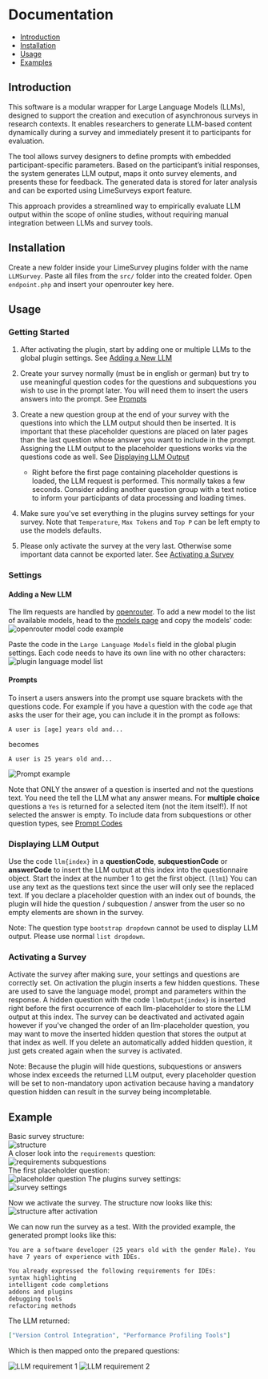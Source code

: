 # Documentation

- [Introduction](#introduction)
- [Installation](#installation)
- [Usage](#usage)
- [Examples](#examples)

## Introduction

This software is a modular wrapper for Large Language Models (LLMs), designed to support the creation and execution of asynchronous surveys in research contexts. It enables researchers to generate LLM-based content dynamically during a survey and immediately present it to participants for evaluation.

The tool allows survey designers to define prompts with embedded participant-specific parameters. Based on the participant’s initial responses, the system generates LLM output, maps it onto survey elements, and presents these for feedback. The generated data is stored for later analysis and can be exported using LimeSurveys export feature.

This approach provides a streamlined way to empirically evaluate LLM output within the scope of online studies, without requiring manual integration between LLMs and survey tools.

## Installation

Create a new folder inside your LimeSurvey plugins folder with the name `LLMSurvey`.
Paste all files from the `src/` folder into the created folder.
Open `endpoint.php` and insert your openrouter key here.

## Usage

### Getting Started

1. After activating the plugin, start by adding one or multiple LLMs to the global plugin settings. See [Adding a New LLM](#adding-a-new-llm)

2. Create your survey normally (must be in english or german) but try to use meaningful question codes for the questions and subquestions you wish to use in the prompt later. You will need them to insert the users answers into the prompt. See [Prompts](#prompts)

3. Create a new question group at the end of your survey with the questions into which the LLM output should then be inserted. It is important that these placeholder questions are placed on later pages than the last question whose answer you want to include in the prompt. Assigning the LLM output to the placeholder questions works via the questions code as well. See [Displaying LLM Output](#displaying-llm-output)

   - Right before the first page containing placeholder questions is loaded, the LLM request is performed. This normally takes a few seconds. Consider adding another question group with a text notice to inform your participants of data processing and loading times.

4. Make sure you've set everything in the plugins survey settings for your survey. Note that `Temperature`, `Max Tokens` and `Top P` can be left empty to use the models defaults.

5. Please only activate the survey at the very last. Otherwise some important data cannot be exported later. See [Activating a Survey](#activating-a-survey)

### Settings

#### Adding a New LLM

The llm requests are handled by [openrouter](https://openrouter.ai/). To add a new model to the list of available models, head to the [models page](https://openrouter.ai/models) and copy the models' code:<br>
![openrouter model code example](images/openrouter-model-code.png)

Paste the code in the `Large Language Models` field in the global plugin settings. Each code needs to have its own line with no other characters:<br>
![plugin language model list](images/plugin-model-list.png)

#### Prompts

To insert a users answers into the prompt use square brackets with the questions code.
For example if you have a question with the code `age` that asks the user for their age, you can include it in the prompt as follows:

```
A user is [age] years old and...
```

becomes

```
A user is 25 years old and...
```

![Prompt example](images/prompt-example.png)

Note that ONLY the answer of a question is inserted and not the questions text. You need the tell the LLM what any answer means.
For **multiple choice** questions a `Yes` is returned for a selected item (not the item itself!). If not selected the answer is empty.
To include data from subquestions or other question types, see [Prompt Codes](prompt-codes.md)

### Displaying LLM Output

Use the code `llm{index}` in a **questionCode**, **subquestionCode** or **answerCode** to insert the LLM output at this index into the questionnaire object.
Start the index at the number 1 to get the first object. (`llm1`)
You can use any text as the questions text since the user will only see the replaced text.
If you declare a placeholder question with an index out of bounds, the plugin will hide the question / subquestion / answer from the user so no empty elements are shown in the survey.

Note: The question type `bootstrap dropdown` cannot be used to display LLM output. Please use normal `list dropdown`.

### Activating a Survey

Activate the survey after making sure, your settings and questions are correctly set.
On activation the plugin inserts a few hidden questions. These are used to save the language model, prompt and parameters within the response.
A hidden question with the code `llmOutput{index}` is inserted right before the first occurrence of each llm-placeholder to store the LLM output at this index.
The survey can be deactivated and activated again however if you've changed the order of an llm-placeholder question, you may want to move the inserted hidden question that stores the output at that index as well. If you delete an automatically added hidden question, it just gets created again when the survey is activated.

Note: Because the plugin will hide questions, subquestions or answers whose index exceeds the returned LLM output, every placeholder question will be set to non-mandatory upon activation because having a mandatory question hidden can result in the survey being incompletable.

## Example

Basic survey structure:<br>
![structure](images/structure.png "Survey structure")<br>
A closer look into the `requirements` question:<br>
![requirements subquestions](images/requirements-subquestions.png "Requirements - subquestions")<br>
The first placeholder question:<br>
![placeholder question](images/placeholder-question.png "Placeholder question")
The plugins survey settings:<br>
![survey settings](images/survey-settings.png)<br>

Now we activate the survey. The structure now looks like this:<br>
![structure after activation](images/structure-after-activation.png "Structure after activating the survey")<br>

We can now run the survey as a test. With the provided example, the generated prompt looks like this:

```
You are a software developer (25 years old with the gender Male). You have 7 years of experience with IDEs.

You already expressed the following requirements for IDEs:
syntax highlighting
intelligent code completions
addons and plugins
debugging tools
refactoring methods
```

The LLM returned:

```json
["Version Control Integration", "Performance Profiling Tools"]
```

Which is then mapped onto the prepared questions:

![LLM requirement 1](images/llm-req1.png)
![LLM requirement 2](images/llm-req2.png)
